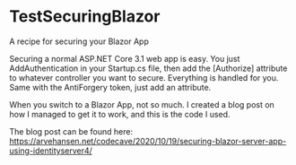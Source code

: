 # TestSecuringBlazor
A recipe for securing your Blazor App

Securing a normal ASP.NET Core 3.1 web app is easy. You just AddAuthentication in your Startup.cs file, then add the [Authorize] attribute to whatever controller you want to secure. Everything is handled for you. Same with the AntiForgery token, just add an attribute. 

When you switch to a Blazor App, not so much. I created a blog post on how I managed to get it to work, and this is the code I used.

The blog post can be found here: https://arvehansen.net/codecave/2020/10/19/securing-blazor-server-app-using-identityserver4/
